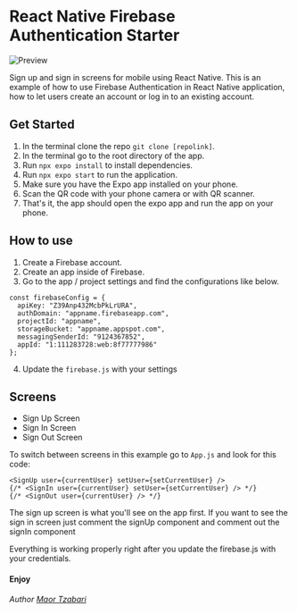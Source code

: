 React Native Firebase Authentication Starter
=====================================

![Preview](./assets/preview1_sm.jpg)

Sign up and sign in screens for mobile using React Native.
This is an example of how to use Firebase Authentication in React Native application, how to let users create an account or log in to an existing account.

Get Started
----------

1. In the terminal clone the repo `git clone [repolink]`.
2. In the terminal go to the root directory of the app.
3. Run `npx expo install` to install dependencies.
4. Run `npx expo start` to run the application.
5. Make sure you have the Expo app installed on your phone.
6. Scan the QR code with your phone camera or with QR scanner.
7. That's it, the app should open the expo app and run the app on your phone.

How to use
----------

1. Create a Firebase account.
2. Create an app inside of Firebase.
3. Go to the app / project settings and find the configurations like below.


```
const firebaseConfig = {
  apiKey: "Z39Anp432McbPkLrURA",
  authDomain: "appname.firebaseapp.com",
  projectId: "appname",
  storageBucket: "appname.appspot.com",
  messagingSenderId: "9124367852",
  appId: "1:111283728:web:8f77777986"
};
```
4. Update the `firebase.js` with your settings  


Screens
------------

- Sign Up Screen
- Sign In Screen
- Sign Out Screen

To switch between screens in this example go to `App.js` and look for this code:
```
<SignUp user={currentUser} setUser={setCurrentUser} />
{/* <SignIn user={currentUser} setUser={setCurrentUser} /> */}
{/* <SignOut user={currentUser} /> */}
```

The sign up screen is what you'll see on the app first.
If you want to see the sign in screen just comment the signUp component and comment out the signIn component

Everything is working properly right after you update the firebase.js with your credentials.

#### Enjoy

*Author [Maor Tzabari](https://oritzio.com/)*
